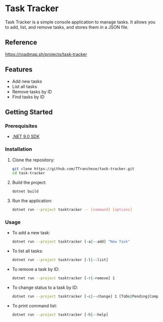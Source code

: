 # Task Tracker
Task Tracker is a simple console application to manage tasks. It allows you to add, list, and remove tasks, and stores them in a JSON file.

## Reference
https://roadmap.sh/projects/task-tracker

## Features

- Add new tasks
- List all tasks
- Remove tasks by ID
- Find tasks by ID

## Getting Started

### Prerequisites

- [.NET 9.0 SDK](https://dotnet.microsoft.com/download/dotnet/9.0)

### Installation

1. Clone the repository:
    ```sh
    git clone https://github.com/TTranchese/task-tracker.git
    cd task-tracker
    ```

2. Build the project:
    ```sh
    dotnet build
    ```

3. Run the application:
    ```sh
    dotnet run --project tasktracker -- [command] [options]
    ```
### Usage

- To add a new task:
    ```sh
    dotnet run --project tasktracker [-a|--add] "New Task"
    ```

- To list all tasks:
    ```sh
    dotnet run --project tasktracker [-l|--list]
    ```

- To remove a task by ID:
    ```sh
    dotnet run --project tasktracker [-r|-remove] 1
    ```

- To change status to a task by ID:
    ```sh
    dotnet run --project tasktracker [-c|--change] 1 [ToDo|Pending|Complete]
    ```
- To print command list:
    ```sh
    dotnet run --project tasktracker [-h|--help]
    ```
